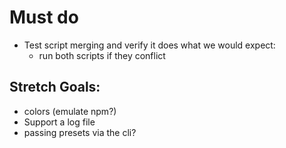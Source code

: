 # Must do
* Test script merging and verify it does what we would expect:
  * run both scripts if they conflict

## Stretch Goals:
* colors (emulate npm?)
* Support a log file
* passing presets via the cli?
